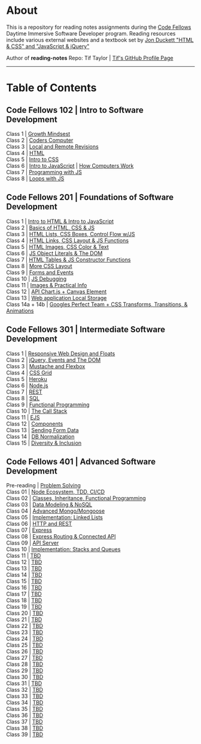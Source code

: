 # About
This is a repository for reading notes assignments during the [Code Fellows](https://www.codefellows.org/) Daytime Immersive Software Developer program. Reading resources include various external websites and a textbook set by [Jon Duckett "HTML & CSS" and "JavaScript & jQuery"](https://www.amazon.com/dp/1118907442/ref=cm_sw_em_r_mt_dp_U_X77.EbAN2ACE2)

Author of **reading-notes** Repo: Tif Taylor  \| [Tif's GitHub Profile Page](https://github.com/tiftaylor)

---

# Table of Contents

## Code Fellows 102 | Intro to Software Development
Class 1 \| [Growth Mindsest](102/growth-mindset.md)  
Class 2 \| [Coders Computer](102/coders-computer.md)  
Class 3 \| [Local and Remote Revisions](102/git-intro.md)   
Class 4 \| [HTML](102/html-structure.md)   
Class 5 \| [Intro to CSS](102/css-intro.md)   
Class 6 \| [Intro to JavaScript](102/js-intro.md) \| [How Computers Work](102/computers.md)     
Class 7 \| [Programming with JS](102/moreJS.md)   
Class 8 \| [Loops with JS](102/loops.md)  


## Code Fellows 201 | Foundations of Software Development
Class 1 \| [Intro to HTML & Intro to JavaScript](201/class-01.md)   
Class 2 \| [Basics of HTML, CSS & JS](201/class-02.md)   
Class 3 \| [HTML Lists, CSS Boxes, Control Flow w/JS](201/class-03.md)    
Class 4 \| [HTML Links, CSS Layout & JS Functions](201/class-04.md)     
Class 5 \| [HTML Images, CSS Color & Text](201/class-05.md)   
Class 6 \| [JS Object Literals & The DOM](201/class-06.md)   
Class 7 \| [HTML Tables & JS Constructor Functions](201/class-07.md)   
Class 8 \| [More CSS Layout](201/class-08.md)   
Class 9 \| [Forms and Events](201/class-09.md)   
Class 10 \| [JS Debugging](201/class-10.md)   
Class 11 \| [Images & Practical Info](201/class-11.md)  
Class 12 \| [API Chart.js + Canvas Element](201/class-12.md)   
Class 13 \| [Web application Local Storage](201/class-13.md)   
Class 14a + 14b \| [Googles Perfect Team + CSS Transforms, Transitions, & Animations](201/class-14a-14b.md)      


## Code Fellows 301 | Intermediate Software Development
Class 1 \| [Responsive Web Design and Floats](301/read01.md)  
Class 2 \| [jQuery, Events and The DOM](301/read02.md)   
Class 3 \| [Mustache and Flexbox](301/read03.md)   
Class 4 \| [CSS Grid](301/read04.md)   
Class 5 \| [Heroku](301/read05.md)   
Class 6 \| [Node.js](301/read06.md)   
Class 7 \| [REST](301/read07.md)   
Class 8 \| [SQL](301/read08.md)   
Class 9 \| [Functional Programming](301/read09.md)    
Class 10 \| [The Call Stack](301/read10.md)  
Class 11 \| [EJS](301/read11.md)     
Class 12 \| [Components](301/read12.md)   
Class 13 \| [Sending Form Data](301/read13.md)   
Class 14 \| [DB Normalization](301/read14.md)   
Class 15 \| [Diversity & Inclusion](301/read15.md)   


## Code Fellows 401 | Advanced Software Development
Pre-reading \| [Problem Solving](401/problem-solving.md)    
Class 01 \| [Node Ecosystem, TDD, CI/CD](401/class01.md)  
Class 02 \| [Classes, Inheritance, Functional Programming](401/class02.md)  
Class 03 \| [Data Modeling & NoSQL](401/class03.md)  
Class 04 \| [Advanced Mongo/Mongoose](401/class04.md)  
Class 05 \| [Implementation: Linked Lists](401/class05.md)  
Class 06 \| [HTTP and REST](401/class06.md)  
Class 07 \| [Express](401/class07.md)  
Class 08 \| [Express Routing & Connected API](401/class08.md)  
Class 09 \| [API Server](401/class09.md)  
Class 10 \| [Implementation: Stacks and Queues](401/class10.md)  
Class 11 \| [TBD](401/class11.md)   
Class 12 \| [TBD](401/class12.md)   
Class 13 \| [TBD](401/class13.md)   
Class 14 \| [TBD](401/class14.md)   
Class 15 \| [TBD](401/class15.md)   
Class 16 \| [TBD](401/class16.md)   
Class 17 \| [TBD](401/class17.md)   
Class 18 \| [TBD](401/class18.md)   
Class 19 \| [TBD](401/class19.md)   
Class 20 \| [TBD](401/class20.md)  
Class 21 \| [TBD](401/class21.md)   
Class 22 \| [TBD](401/class22.md)   
Class 23 \| [TBD](401/class23.md)   
Class 24 \| [TBD](401/class24.md)   
Class 25 \| [TBD](401/class25.md)   
Class 26 \| [TBD](401/class26.md)   
Class 27 \| [TBD](401/class27.md)   
Class 28 \| [TBD](401/class28.md)   
Class 29 \| [TBD](401/class29.md)  
Class 30 \| [TBD](401/class30.md)  
Class 31 \| [TBD](401/class31.md)   
Class 32 \| [TBD](401/class32.md)   
Class 33 \| [TBD](401/class33.md)   
Class 34 \| [TBD](401/class34.md)   
Class 35 \| [TBD](401/class35.md)   
Class 36 \| [TBD](401/class36.md)   
Class 37 \| [TBD](401/class37.md)   
Class 38 \| [TBD](401/class38.md)   
Class 39 \| [TBD](401/class39.md)   